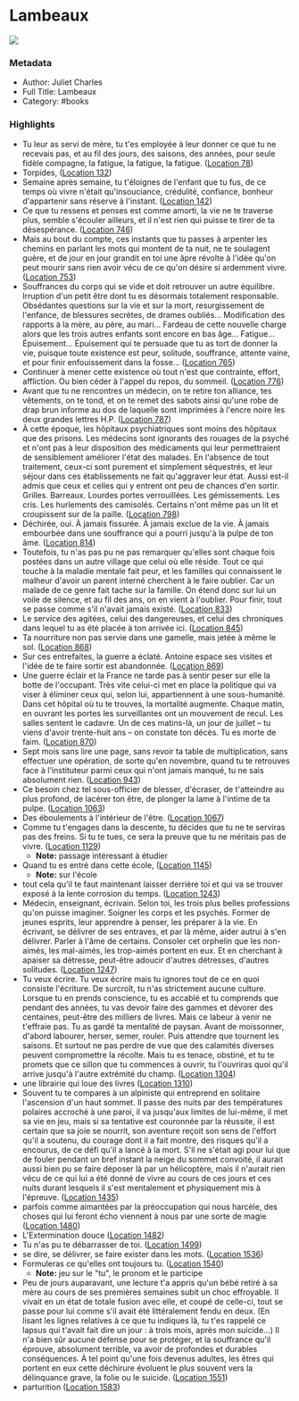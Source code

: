 # Lambeaux

![](https://m.media-amazon.com/images/I/71-Spz5uz7L._SY160.jpg)

### Metadata

- Author: Juliet Charles
- Full Title: Lambeaux
- Category: #books

### Highlights

- Tu leur as servi de mère, tu t'es employée à leur donner ce que tu ne recevais pas, et au fil des jours, des saisons, des années, pour seule fidèle compagne, la fatigue, la fatigue, la fatigue. ([Location 78](https://readwise.io/to_kindle?action=open&asin=B00EYBYRLO&location=78))
- Torpides, ([Location 132](https://readwise.io/to_kindle?action=open&asin=B00EYBYRLO&location=132))
- Semaine après semaine, tu t'éloignes de l'enfant que tu fus, de ce temps où vivre n'était qu'insouciance, crédulité, confiance, bonheur d'appartenir sans réserve à l'instant. ([Location 142](https://readwise.io/to_kindle?action=open&asin=B00EYBYRLO&location=142))
- Ce que tu ressens et penses est comme amorti, la vie ne te traverse plus, semble s'écouler ailleurs, et il n'est rien qui puisse te tirer de ta désespérance. ([Location 746](https://readwise.io/to_kindle?action=open&asin=B00EYBYRLO&location=746))
- Mais au bout du compte, ces instants que tu passes à arpenter les chemins en parlant les mots qui montent de ta nuit, ne te soulagent guère, et de jour en jour grandit en toi une âpre révolte à l'idée qu'on peut mourir sans rien avoir vécu de ce qu'on désire si ardemment vivre. ([Location 753](https://readwise.io/to_kindle?action=open&asin=B00EYBYRLO&location=753))
- Souffrances du corps qui se vide et doit retrouver un autre équilibre. Irruption d'un petit être dont tu es désormais totalement responsable. Obsédantes questions sur la vie et sur la mort, resurgissement de l'enfance, de blessures secrètes, de drames oubliés… Modification des rapports à la mère, au père, au mari… Fardeau de cette nouvelle charge alors que les trois autres enfants sont encore en bas âge… Fatigue… Épuisement… Épuisement qui te persuade que tu as tort de donner la vie, puisque toute existence est peur, solitude, souffrance, attente vaine, et pour finir enfouissement dans la fosse… ([Location 765](https://readwise.io/to_kindle?action=open&asin=B00EYBYRLO&location=765))
- Continuer à mener cette existence où tout n'est que contrainte, effort, affliction. Ou bien céder à l'appel du repos, du sommeil. ([Location 776](https://readwise.io/to_kindle?action=open&asin=B00EYBYRLO&location=776))
- Avant que tu ne rencontres un médecin, on te retire ton alliance, tes vêtements, on te tond, et on te remet des sabots ainsi qu'une robe de drap brun informe au dos de laquelle sont imprimées à l'encre noire les deux grandes lettres H.P. ([Location 787](https://readwise.io/to_kindle?action=open&asin=B00EYBYRLO&location=787))
- À cette époque, les hôpitaux psychiatriques sont moins des hôpitaux que des prisons. Les médecins sont ignorants des rouages de la psyché et n'ont pas à leur disposition des médicaments qui leur permettraient de sensiblement améliorer l'état des malades. En l'absence de tout traitement, ceux-ci sont purement et simplement séquestrés, et leur séjour dans ces établissements ne fait qu'aggraver leur état. Aussi est-il admis que ceux et celles qui y entrent ont peu de chances d'en sortir. Grilles. Barreaux. Lourdes portes verrouillées. Les gémissements. Les cris. Les hurlements des camisolés. Certains n'ont même pas un lit et croupissent sur de la paille. ([Location 798](https://readwise.io/to_kindle?action=open&asin=B00EYBYRLO&location=798))
- Déchirée, oui. À jamais fissurée. À jamais exclue de la vie. À jamais embourbée dans une souffrance qui a pourri jusqu'à la pulpe de ton âme. ([Location 814](https://readwise.io/to_kindle?action=open&asin=B00EYBYRLO&location=814))
- Toutefois, tu n'as pas pu ne pas remarquer qu'elles sont chaque fois postées dans un autre village que celui où elle réside. Tout ce qui touche à la maladie mentale fait peur, et les familles qui connaissent le malheur d'avoir un parent interné cherchent à le faire oublier. Car un malade de ce genre fait tache sur la famille. On étend donc sur lui un voile de silence, et au fil des ans, on en vient à l'oublier. Pour finir, tout se passe comme s'il n'avait jamais existé. ([Location 833](https://readwise.io/to_kindle?action=open&asin=B00EYBYRLO&location=833))
- Le service des agitées, celui des dangereuses, et celui des chroniques dans lequel tu as été placée à ton arrivée ici. ([Location 845](https://readwise.io/to_kindle?action=open&asin=B00EYBYRLO&location=845))
- Ta nourriture non pas servie dans une gamelle, mais jetée à même le sol. ([Location 868](https://readwise.io/to_kindle?action=open&asin=B00EYBYRLO&location=868))
- Sur ces entrefaites, la guerre a éclaté. Antoine espace ses visites et l'idée de te faire sortir est abandonnée. ([Location 869](https://readwise.io/to_kindle?action=open&asin=B00EYBYRLO&location=869))
- Une guerre éclair et la France ne tarde pas à sentir peser sur elle la botte de l'occupant. Très vite celui-ci met en place la politique qui va viser à éliminer ceux qui, selon lui, appartiennent à une sous-humanité. Dans cet hôpital où tu te trouves, la mortalité augmente. Chaque matin, en ouvrant les portes les surveillantes ont un mouvement de recul. Les salles sentent le cadavre. Un de ces matins-là, un jour de juillet – tu viens d'avoir trente-huit ans – on constate ton décès. Tu es morte de faim. ([Location 870](https://readwise.io/to_kindle?action=open&asin=B00EYBYRLO&location=870))
- Sept mois sans lire une page, sans revoir ta table de multiplication, sans effectuer une opération, de sorte qu'en novembre, quand tu te retrouves face à l'instituteur parmi ceux qui n'ont jamais manqué, tu ne sais absolument rien. ([Location 943](https://readwise.io/to_kindle?action=open&asin=B00EYBYRLO&location=943))
- Ce besoin chez tel sous-officier de blesser, d'écraser, de t'atteindre au plus profond, de lacérer ton être, de plonger la lame à l'intime de ta pulpe. ([Location 1063](https://readwise.io/to_kindle?action=open&asin=B00EYBYRLO&location=1063))
- Des éboulements à l'intérieur de l'être. ([Location 1067](https://readwise.io/to_kindle?action=open&asin=B00EYBYRLO&location=1067))
- Comme tu t'engages dans la descente, tu décides que tu ne te serviras pas des freins. Si tu te tues, ce sera la preuve que tu ne méritais pas de vivre. ([Location 1129](https://readwise.io/to_kindle?action=open&asin=B00EYBYRLO&location=1129))
    - **Note:** passage intéressant à étudier
- Quand tu es entré dans cette école, ([Location 1145](https://readwise.io/to_kindle?action=open&asin=B00EYBYRLO&location=1145))
    - **Note:** sur l'école
- tout cela qu'il te faut maintenant laisser derrière toi et qui va se trouver exposé à la lente corrosion du temps. ([Location 1243](https://readwise.io/to_kindle?action=open&asin=B00EYBYRLO&location=1243))
- Médecin, enseignant, écrivain. Selon toi, les trois plus belles professions qu'on puisse imaginer. Soigner les corps et les psychés. Former de jeunes esprits, leur apprendre à penser, les préparer à la vie. En écrivant, se délivrer de ses entraves, et par là même, aider autrui à s'en délivrer. Parler à l'âme de certains. Consoler cet orphelin que les non-aimés, les mal-aimés, les trop-aimés portent en eux. Et en cherchant à apaiser sa détresse, peut-être adoucir d'autres détresses, d'autres solitudes. ([Location 1247](https://readwise.io/to_kindle?action=open&asin=B00EYBYRLO&location=1247))
- Tu veux écrire. Tu veux écrire mais tu ignores tout de ce en quoi consiste l'écriture. De surcroît, tu n'as strictement aucune culture. Lorsque tu en prends conscience, tu es accablé et tu comprends que pendant des années, tu vas devoir faire des gammes et dévorer des centaines, peut-être des milliers de livres. Mais ce labeur à venir ne t'effraie pas. Tu as gardé ta mentalité de paysan. Avant de moissonner, d'abord labourer, herser, semer, rouler. Puis attendre que tournent les saisons. Et surtout ne pas perdre de vue que des calamités diverses peuvent compromettre la récolte. Mais tu es tenace, obstiné, et tu te promets que ce sillon que tu commences à ouvrir, tu l'ouvriras quoi qu'il arrive jusqu'à l'autre extrémité du champ. ([Location 1304](https://readwise.io/to_kindle?action=open&asin=B00EYBYRLO&location=1304))
- une librairie qui loue des livres ([Location 1310](https://readwise.io/to_kindle?action=open&asin=B00EYBYRLO&location=1310))
- Souvent tu te compares à un alpiniste qui entreprend en solitaire l'ascension d'un haut sommet. Il passe des nuits par des températures polaires accroché à une paroi, il va jusqu'aux limites de lui-même, il met sa vie en jeu, mais si sa tentative est couronnée par la réussite, il est certain que sa joie se nourrit, son aventure reçoit son sens de l'effort qu'il a soutenu, du courage dont il a fait montre, des risques qu'il a encourus, de ce défi qu'il a lancé à la mort. S'il ne s'était agi pour lui que de fouler pendant un bref instant la neige du sommet convoité, il aurait aussi bien pu se faire déposer là par un hélicoptère, mais il n'aurait rien vécu de ce qui lui a été donné de vivre au cours de ces jours et ces nuits durant lesquels il s'est mentalement et physiquement mis à l'épreuve. ([Location 1435](https://readwise.io/to_kindle?action=open&asin=B00EYBYRLO&location=1435))
- parfois comme aimantées par la préoccupation qui nous harcèle, des choses qui lui feront écho viennent à nous par une sorte de magie ([Location 1480](https://readwise.io/to_kindle?action=open&asin=B00EYBYRLO&location=1480))
- L'Extermination douce ([Location 1482](https://readwise.io/to_kindle?action=open&asin=B00EYBYRLO&location=1482))
- Tu n'as pu te débarrasser de toi. ([Location 1499](https://readwise.io/to_kindle?action=open&asin=B00EYBYRLO&location=1499))
- se dire, se délivrer, se faire exister dans les mots. ([Location 1536](https://readwise.io/to_kindle?action=open&asin=B00EYBYRLO&location=1536))
- Formuleras ce qu'elles ont toujours tu. ([Location 1540](https://readwise.io/to_kindle?action=open&asin=B00EYBYRLO&location=1540))
    - **Note:** jeu sur le "tu", le pronom et le participe
- Peu de jours auparavant, une lecture t'a appris qu'un bébé retiré à sa mère au cours de ses premières semaines subit un choc effroyable. Il vivait en un état de totale fusion avec elle, et coupé de celle-ci, tout se passe pour lui comme s'il avait été littéralement fendu en deux. (En lisant les lignes relatives à ce que tu indiques là, tu t'es rappelé ce lapsus qui t'avait fait dire un jour : à trois mois, après mon suicide…) Il n'a bien sûr aucune défense pour se protéger, et la souffrance qu'il éprouve, absolument terrible, va avoir de profondes et durables conséquences. À tel point qu'une fois devenus adultes, les êtres qui portent en eux cette déchirure évoluent le plus souvent vers la délinquance grave, la folie ou le suicide. ([Location 1551](https://readwise.io/to_kindle?action=open&asin=B00EYBYRLO&location=1551))
- parturition ([Location 1583](https://readwise.io/to_kindle?action=open&asin=B00EYBYRLO&location=1583))
